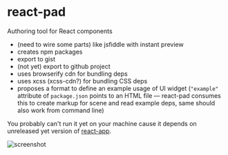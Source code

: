 # react-pad

Authoring tool for React components

  * (need to wire some parts) like jsfiddle with instant preview
  * creates npm packages
  * export to gist
  * (not yet) export to github project
  * uses browserify cdn for bundling deps
  * uses xcss (xcss-cdn?) for bundling CSS deps
  * proposes a format to define an example usage of UI widget (`"example"`
    attribute of `package.json` points to an HTML file — react-pad consumes this
    to create markup for scene and read example deps, same should also work from
    command line)

You probably can't run it yet on your machine cause it depends on unreleased yet
version of [react-app](https://github.com/andreypopp/react-app).

![screenshot](https://raw.github.com/andreypopp/react-pad/master/docs/screenshot.png)
